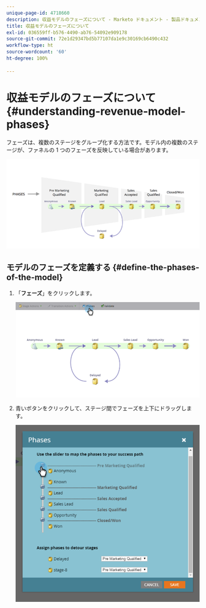```yaml
---
unique-page-id: 4718660
description: 収益モデルのフェーズについて - Marketo ドキュメント - 製品ドキュメント
title: 収益モデルのフェーズについて
exl-id: 036559ff-b576-4490-ab76-54092e909178
source-git-commit: 72e1d29347bd5b77107da1e9c30169cb6490c432
workflow-type: ht
source-wordcount: '60'
ht-degree: 100%

---
```


# 収益モデルのフェーズについて {#understanding-revenue-model-phases}

フェーズは、複数のステージをグループ化する方法です。モデル内の複数のステージが、ファネルの 1 つのフェーズを反映している場合があります。

![--](assets/image2015-6-12-16-3a56-3a40.png)

## モデルのフェーズを定義する {#define-the-phases-of-the-model}

1. 「**フェーズ**」をクリックします。

   ![](assets/image2015-6-12-16-3a2-3a28.png)

1. 青いボタンをクリックして、ステージ間でフェーズを上下にドラッグします。

   ![](assets/image2015-6-12-16-3a5-3a31.png)
